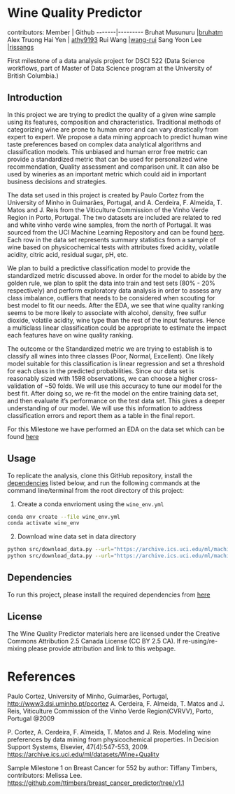 # Wine Quality Predictor

contributors: 
Member | Github
-------|---------
Bruhat Musunuru |[bruhatm](https://github.com/BruhatM)
Alex Truong Hai Yen | [athy9193](https://github.com/athy9193)
Rui Wang |[wang-rui](https://github.com/wang-rui)
Sang Yoon Lee |[rissangs](https://github.com/rissangs)

First milestone of a data analysis project for DSCI 522 (Data Science workflows, part of Master of Data Science program at the University of British Columbia.)

## Introduction

In this project we are trying to predict the quality of a given wine sample using its features, composition and characteristics. Traditional methods of categorizing wine are prone to human error and can vary drastically from expert to expert. We propose a data mining approach to predict human wine taste preferences based on complex data analytical algorithms and classification models. This unbiased and human error free metric can provide a standardized metric that can be used for personalized wine recommendation, Quality assessment and comparison unit. It can also be used by wineries as an important metric which could aid in important business decisions and strategies.
	
  The data set used in this project is created by Paulo Cortez from the University of Minho in Guimarães, Portugal, and A. Cerdeira, F. Almeida, T. Matos and J. Reis from the Viticulture Commission of the Vinho Verde Region in Porto, Portugal. The two datasets are included are related to red and white vinho verde wine samples, from the north of Portugal. It was sourced from the UCI Machine Learning Repository and can be found [here](https://archive.ics.uci.edu/ml/machine-learning-databases/wine-quality/). Each row in the data set represents summary statistics from a sample of wine based on physicochemical tests with attributes fixed acidity, volatile acidity, citric acid, residual sugar, pH, etc.  

  We plan to build a predictive classification model to provide the standardized metric discussed above. In order for the model to abide by the golden rule, we plan to split the data into train and test sets (80% - 20% respectively) and perform exploratory data analysis in order to assess any class imbalance, outliers that needs to be considered when scouting for best model to fit our needs. After the EDA, we see that wine quality ranking seems to be more likely to associate with alcohol, density, free sulfur dioxide, volatile acidity, wine type than the rest of the input features. Hence a multiclass linear classification could be appropriate to estimate the impact each features have on wine quality ranking.
	
  The outcome or the Standardized metric we are trying to establish is to classify all wines into three classes (Poor, Normal, Excellent). One likely model suitable for this classification is linear regression and set a threshold for each class in the predicted probabilities. Since our data set is reasonably sized with 1598 observations, we can choose a higher cross-validation of ~50 folds. We will use this accuracy to tune our model for the best fit. After doing so, we re-fit the model on the entire training data set, and then evaluate it’s performance on the test data set. This gives a deeper understanding of our model. We will use this information to address classification errors and report them as a table in the final report.

For this Milestone we have performed an EDA on the data set which can be found <a href=https://github.com/UBC-MDS/Wine_Quality_Predictor/blob/main/eda/wine_EDA.md>here</a>
 



## Usage

To replicate the analysis, clone this GitHub repository, install the
[dependencies](#dependencies) listed below, and run the following
commands at the command line/terminal from the root directory of this
project: 

1. Create a conda envrioment using the `wine_env.yml`
```bash
conda env create --file wine_env.yml
conda activate wine_env
```
2. Download wine data set in data directory
```bash
python src/download_data.py --url="https://archive.ics.uci.edu/ml/machine-learning-databases/wine-quality/winequality-red.csv" --out_file="data/winequality-red.csv"
python src/download_data.py --url="https://archive.ics.uci.edu/ml/machine-learning-databases/wine-quality/winequality-white.csv" --out_file="data/winequality-white.csv"
```
## Dependencies

To run this project, please install the required dependencies from [here](https://github.com/UBC-MDS/Wine_Quality_Predictor/blob/main/wine_env.yml)

## License

The Wine Quality Predictor materials here are licensed under the
Creative Commons Attribution 2.5 Canada License (CC BY 2.5 CA). If
re-using/re-mixing please provide attribution and link to this webpage.

# References

<div id="refs" class="references">

<div>

Paulo Cortez, University of Minho, Guimarães, Portugal, http://www3.dsi.uminho.pt/pcortez
A. Cerdeira, F. Almeida, T. Matos and J. Reis, Viticulture Commission of the Vinho Verde Region(CVRVV), Porto, Portugal
@2009
</div>

<div>

P. Cortez, A. Cerdeira, F. Almeida, T. Matos and J. Reis.
Modeling wine preferences by data mining from physicochemical properties. In Decision Support Systems, Elsevier, 47(4):547-553, 2009. https://archive.ics.uci.edu/ml/datasets/Wine+Quality

</div>

<div>
  
Sample Milestone 1 on Breast Cancer for 552 by author: Tiffany Timbers, contributors: Melissa Lee. https://github.com/ttimbers/breast_cancer_predictor/tree/v1.1

</div>

</div>

